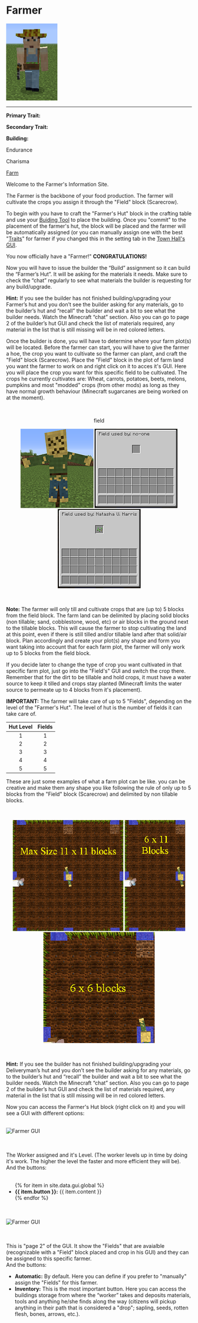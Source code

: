 # Farmer

<div class="infobox box text-center">
<img src="../../assets/images/workers/farmer.png" alt="Farmer" />
<hr />
  <div class="row section-text text-left">
    <div class="col">
      <p><strong>Primary Trait:</strong></p>
      <p><strong>Secondary Trait:</strong></p>
      <p><strong>Building:</strong></p>
    </div>
    <div class="col">
      <p>Endurance</p>
      <p>Charisma</p>
      <p><a href="../buildings/farm.md">Farm</a></p>
    </div>
  </div>
</div>

Welcome to the Farmer's Information Site.

The Farmer is the backbone of your food production. The farmer will cultivate the crops you assign it through the "Field" block (Scarecrow).

To begin with you have to craft the "Farmer's Hut" block in the crafting table and use your [Buiding Tool](../../source/tutorials/building_tool) to place the building. Once you "commit" to the placement of the farmer's hut, the block will be placed and the farmer will be automatically assigned (or you can manually assign one with the best  "[Traits](../../source/tutorials/worker_info)" for farmer if you changed this in the setting tab in the [Town Hall's GUI](../../source/buildings/townhall).

You now officially have a "Farmer!" **CONGRATULATIONS!**

Now you will have to issue the builder the “Build” assignment so it can build the “Farmer’s Hut”. It will be asking for the materials it needs. Make sure to check the “chat” regularly to see what materials the builder is requesting for any build/upgrade.

**Hint:** If you see the builder has not finished building/upgrading your Farmer’s hut and you don’t see the builder asking for any materials, go to the builder’s hut and “recall” the builder and wait a bit to see what the builder needs. Watch the Minecraft “chat” section. Also you can go to page 2 of the builder’s hut GUI and check the list of materials required, any material in the list that is still missing will be in red colored letters.

Once the builder is done, you will have to determine where your farm plot(s) will be located. Before the farmer can start, you will have to give the farmer a hoe, the crop you want to cultivate so the farmer can plant, and craft the "Field" block (Scarecrow). Place the "Field" block in the plot of farm land you want the farmer to work on and right click on it to acces it's GUI. Here you will place the crop you want for this specific field to be cultivated. The crops he currently cultivates are: Wheat, carrots, potatoes, beets, melons, pumpkins and most "modded" crops (from other mods) as long as they have normal growth behaviour (Minecraft sugarcanes are being worked on at the moment).

<br>
<p style="text-align:center;"><recipe>field</recipe></p>
<p style="text-align:center;"><img src="../../assets/images/workers/field.png" alt="Field">    <img src="../../assets/images/workers/field_gui.png" alt="Field GUI Empty">    <img src="../../assets/images/workers/field_gui1.png" alt="Field GUI Full"></p>
<br>

**Note:** The farmer will only till and cultivate crops that are (up to) 5 blocks from the field block. The farm land can be delimited by placing solid blocks (non tillable; sand, cobblestone, wood, etc) or air blocks in the ground next to the tillable blocks. This will cause the farmer to stop cultivating the land at this point, even if there is still tilled and/or tillable land after that solid/air block. Plan accordingly and create your plot(s) any shape and form you want taking into account that for each farm plot, the farmer will only work up to 5 blocks from the field block.

If you decide later to change the type of crop you want cultivated in that specific farm plot, just go into the "Field's" GUI and switch the crop there. Remember that for the dirt to be tillable and hold crops, it must have a water source to keep it tilled and crops stay planted (Minecraft limits the water source to permeate up to 4 blocks from it's placement).

**IMPORTANT:** The farmer will take care of up to 5 "Fields", depending on the level of the "Farmer's Hut". The level of hut is the number of fields it can take care of.

| Hut Level | Fields |
| :-----: |  :-----: | 
| 1 | 1 |
| 2 | 2 |
| 3 | 3 |
| 4 | 4 |
| 5 | 5 |

These are just some examples of what a farm plot can be like. you can be creative and make them any shape you like following the rule of only up to 5 blocks from the "Field" block (Scarecrow) and delimited by non tillable blocks.

<br>
<p style="text-align:center;"><img src="../../assets/images/workers/plot_max.png" alt="Field Max Size">    <img src="../../assets/images/workers/plot_half.png" alt="Field Size Half">    <img src="../../assets/images/workers/plot_quater.png" alt="Field Size Quarter"></p>
<br>

**Hint:** If you see the builder has not finished building/upgrading your Deliveryman’s hut and you don’t see the builder asking for any materials, go to the builder’s hut and “recall” the builder and wait a bit to see what the builder needs. Watch the Minecraft “chat” section. Also you can go to page 2 of the builder’s hut GUI and check the list of materials required, any material in the list that is still missing will be in red colored letters.

Now you can access the Farmer's Hut block (right click on it) and you will see a GUI with different options:


<br>
<div class="row">
  <div class="col-sm-12 col-md">
    <img src="../../assets/images/gui/farmergui.png" class="img-fluid mx-auto" alt="Farmer GUI">
  </div>
  <div class="col-sm-12 col-md">
    <br>
    <br>
    <p>The Worker assigned and it's Level. (The worker levels up in time by doing it's work. The higher the level the faster and more efficient they will be). And the buttons:</p>
    <ul><br>
      {% for item in site.data.gui.global %}
        <li><strong>{{ item.button }}:</strong> {{ item.content }}</li>
      {% endfor %}
    </ul>
  </div>
</div>
<br><br>


<div class="row">
  <div class="col-sm-12 col-md">
    <img src="../../assets/images/gui/farmergui.png" class="img-fluid mx-auto" alt="Farmer GUI">
  </div>
  <div class="col-sm-12 col-md">
    <br>
    <br>
    <p>This is "page 2" of the GUI. It show the "Fields" that are avaialble (recognizable with a "Field" block placed and crop in his GUI) and they can be assigned to this specific farmer.<br>And the buttons:</p>
    <ul>
      <li><b>Automatic:</b> By default. Here you can define if you prefer to "manually" assign the "Fields" for this farmer.</li>
      <li><b>Inventory:</b> This is the most important button. Here you can access the buildings storage from where the “worker” takes and deposits materials, tools and anything he/she finds along the way (citizens will pickup anything in their path that is considered a "drop"; sapling, seeds, rotten flesh, bones, arrows, etc.).</li>
    </ul>
  </div>
</div>
